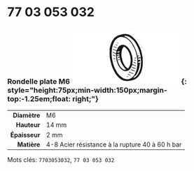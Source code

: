 # 77 03 053 032

### Rondelle plate M6 ![](../assets/images/parts/washer.png){: style="height:75px;min-width:150px;margin-top:-1.25em;float: right;"}

|   |   |
|---:|---|
**Diamètre** | M6
**Hauteur** |14 mm
**Épaisseur** |2 mm
**Matière** | 4-8 Acier résistance à la rupture 40 à 60 h bar

Mots clés: `7703053032`, `77 03 053 032`
